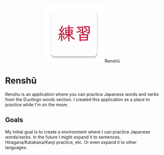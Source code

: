 <p align="center">
  <img src="https://github.com/daanm29/renshu-practice-project/blob/develop/app/src/main/res/mipmap-xxxhdpi/ic_launcher.png" />
  Renshū
</p>

# Renshū
Renshu is an application where you can practice Japanese words and verbs from the Duolingo words section. I created this application as a place to practice while I'm on the move.

## Goals
My initial goal is to create a environment where I can practice Japanese words/verbs. In the future I might expand it to sentences, Hiragana/Katakana/Kanji practice, etc. Or even expand it to other languages.
